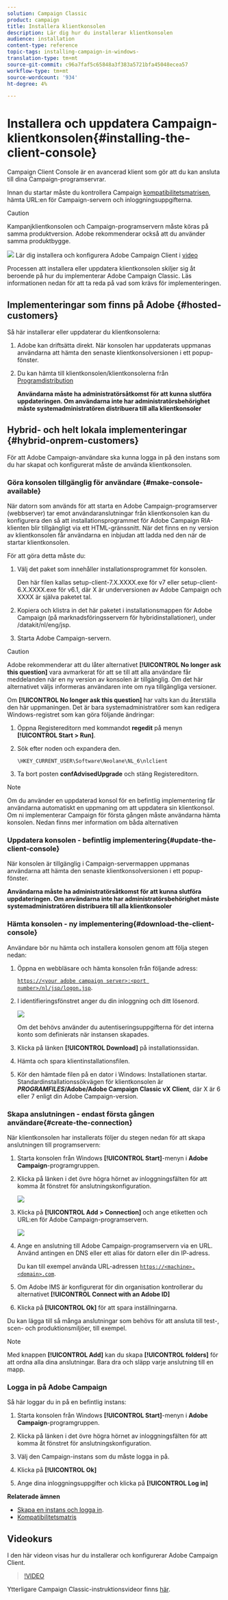 ```yaml
---
solution: Campaign Classic
product: campaign
title: Installera klientkonsolen
description: Lär dig hur du installerar klientkonsolen
audience: installation
content-type: reference
topic-tags: installing-campaign-in-windows-
translation-type: tm+mt
source-git-commit: c96a7faf5c65848a3f383a5721bfa45048ecea57
workflow-type: tm+mt
source-wordcount: '934'
ht-degree: 4%

---
```



# Installera och uppdatera Campaign-klientkonsolen{#installing-the-client-console}


Campaign Client Console är en avancerad klient som gör att du kan ansluta till dina Campaign-programservrar.

Innan du startar måste du kontrollera Campaign [kompatibilitetsmatrisen](https://helpx.adobe.com/se/campaign/kb/compatibility-matrix.html), hämta URL:en för Campaign-servern och inloggningsuppgifterna.

>[!CAUTION]
>
>Kampanjklientkonsolen och Campaign-programservern måste köras på samma produktversion. Adobe rekommenderar också att du använder samma produktbygge.

![](assets/do-not-localize/how-to-video.png) Lär dig installera och konfigurera Adobe Campaign Client i  [video](#video)

Processen att installera eller uppdatera klientkonsolen skiljer sig åt beroende på hur du implementerar Adobe Campaign Classic.
Läs informationen nedan för att ta reda på vad som krävs för implementeringen.


## Implementeringar som finns på Adobe {#hosted-customers}

Så här installerar eller uppdaterar du klientkonsolerna:

1. Adobe kan driftsätta direkt. När konsolen har uppdaterats uppmanas användarna att hämta den senaste klientkonsolversionen i ett popup-fönster.

1. Du kan hämta till klientkonsolen/klientkonsolerna från [Programdistribution](https://experience.adobe.com/#/downloads/content/software-distribution/en/campaign.html)

   **Användarna måste ha administratörsåtkomst för att kunna slutföra uppdateringen. Om användarna inte har administratörsbehörighet måste systemadministratören distribuera till alla klientkonsoler**



## Hybrid- och helt lokala implementeringar {#hybrid-onprem-customers}

För att Adobe Campaign-användare ska kunna logga in på den instans som du har skapat och konfigurerat måste de använda klientkonsolen.

### Göra konsolen tillgänglig för användare {#make-console-available}

När datorn som används för att starta en Adobe Campaign-programserver (webbserver) tar emot användaranslutningar från klientkonsolen kan du konfigurera den så att installationsprogrammet för Adobe Campaign RIA-klienten blir tillgängligt via ett HTML-gränssnitt. När det finns en ny version av klientkonsolen får användarna en inbjudan att ladda ned den när de startar klientkonsolen.

För att göra detta måste du:

1. Välj det paket som innehåller installationsprogrammet för konsolen.

   Den här filen kallas setup-client-7.X.XXXX.exe för v7 eller setup-client-6.X.XXXX.exe för v6.1, där X är underversionen av Adobe Campaign och XXXX är själva paketet   tal.

1. Kopiera och klistra in det här paketet i installationsmappen för Adobe Campaign (på marknadsföringsservern för hybridinstallationer), under /datakit/nl/eng/jsp.

1. Starta Adobe Campaign-servern.

>[!CAUTION]
>
>  Adobe rekommenderar att du låter alternativet **[!UICONTROL No longer ask this question]** vara avmarkerat för att se till att alla användare får meddelanden när en ny version av konsolen är tillgänglig.  Om det här alternativet väljs informeras användaren inte om nya tillgängliga versioner.

Om **[!UICONTROL No longer ask this question]** har valts kan du återställa den här uppmaningen. Det är bara systemadministratörer som kan redigera Windows-registret som kan göra följande ändringar:

1. Öppna Registereditorn med kommandot **regedit** på menyn **[!UICONTROL Start > Run]**.

1. Sök efter noden och expandera den.

   ```
   \HKEY_CURRENT_USER\Software\Neolane\NL_6\nlclient
   ```

1. Ta bort posten **confAdvisedUpgrade** och stäng Registereditorn.

>[!NOTE]
>
>Om du använder en uppdaterad konsol för en befintlig implementering får användarna automatiskt en uppmaning om att uppdatera sin klientkonsol. Om ni implementerar Campaign för första gången måste användarna hämta konsolen. Nedan finns mer information om båda alternativen

### Uppdatera konsolen - befintlig implementering{#update-the-client-console}

När konsolen är tillgänglig i Campaign-servermappen uppmanas användarna att hämta den senaste klientkonsolversionen i ett popup-fönster.

**Användarna måste ha administratörsåtkomst för att kunna slutföra uppdateringen. Om användarna inte har administratörsbehörighet måste systemadministratören distribuera till alla klientkonsoler**


### Hämta konsolen - ny implementering{#download-the-client-console}

Användare bör nu hämta och installera konsolen genom att följa stegen nedan:

1. Öppna en webbläsare och hämta konsolen från följande adress:

   [`https://<your adobe campaign server>:<port number>/nl/jsp/logon.jsp`](https://myserver.adobe.com/nl/jsp/logon.jsp).

1. I identifieringsfönstret anger du din inloggning och ditt lösenord.

   ![](assets/s_ncs_install_setup_download01.png)

   Om det behövs använder du autentiseringsuppgifterna för det interna konto som definierats när instansen skapades.

1. Klicka på länken **[!UICONTROL Download]** på installationssidan.
1. Hämta och spara klientinstallationsfilen.
1. Kör den hämtade filen på en dator i Windows: Installationen startar. Standardinstallationssökvägen för klientkonsolen är **$PROGRAMFILES$/Adobe/Adobe Campaign Classic vX Client**, där X är 6 eller 7 enligt din Adobe Campaign-version.

### Skapa anslutningen - endast första gången användare{#create-the-connection}

När klientkonsolen har installerats följer du stegen nedan för att skapa anslutningen till programservern:

1. Starta konsolen från Windows **[!UICONTROL Start]**-menyn i **Adobe Campaign**-programgruppen.

1. Klicka på länken i det övre högra hörnet av inloggningsfälten för att komma åt fönstret för anslutningskonfiguration.

   ![](assets/s_ncs_install_define_connection_01.png)

1. Klicka på **[!UICONTROL Add > Connection]** och ange etiketten och URL:en för Adobe Campaign-programservern.

   ![](assets/s_ncs_install_define_connection_02.png)

1. Ange en anslutning till Adobe Campaign-programservern via en URL. Använd antingen en DNS eller ett alias för datorn eller din IP-adress.

   Du kan till exempel använda URL-adressen [`https://<machine>.<domain>.com`](https://myserver.adobe.com).

1. Om Adobe IMS är konfigurerat för din organisation kontrollerar du alternativet **[!UICONTROL Connect with an Adobe ID]**

1. Klicka på **[!UICONTROL Ok]** för att spara inställningarna.

Du kan lägga till så många anslutningar som behövs för att ansluta till test-, scen- och produktionsmiljöer, till exempel.

>[!NOTE]
>
>Med knappen **[!UICONTROL Add]** kan du skapa **[!UICONTROL folders]** för att ordna alla dina anslutningar. Bara dra och släpp varje anslutning till en mapp.

### Logga in på Adobe Campaign

Så här loggar du in på en befintlig instans:

1. Starta konsolen från Windows **[!UICONTROL Start]**-menyn i **Adobe Campaign**-programgruppen.

1. Klicka på länken i det övre högra hörnet av inloggningsfälten för att komma åt fönstret för anslutningskonfiguration.

1. Välj den Campaign-instans som du måste logga in på.

1. Klicka på **[!UICONTROL Ok]**

1. Ange dina inloggningsuppgifter och klicka på **[!UICONTROL Log in]**



**Relaterade ämnen**

* [Skapa en instans och logga in](../../installation/using/creating-an-instance-and-logging-on.md).
* [Kompatibilitetsmatris](https://helpx.adobe.com/campaign/kb/compatibility-matrix.html)

## Videokurs

I den här videon visas hur du installerar och konfigurerar Adobe Campaign Client.

>[!VIDEO](https://video.tv.adobe.com/v/35124?quality=12)

Ytterligare Campaign Classic-instruktionsvideor finns [här](https://experienceleague.adobe.com/docs/campaign-classic-learn/tutorials/overview.html?lang=sv).
